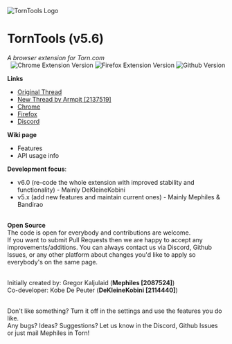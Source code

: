 ![TornTools Logo](https://github.com/Mephiles/torntools_extension/blob/master/torntools/images/icon128.png)
# TornTools (v5.6)  
*A browser extension for Torn.com*  
&nbsp;
![Chrome Extension Version](https://img.shields.io/chrome-web-store/v/hjpaapdjcgbmeikfnahipphknonhlhib?style=for-the-badge)
![Firefox Extension Version](https://img.shields.io/amo/v/%7B3754707b-1aa4-4c6f-96e7-5b1cdc1de5f9%7D?style=for-the-badge)
![Github Version](https://img.shields.io/github/v/tag/Mephiles/torntools_extension?style=for-the-badge)

**Links**  
  - [Original Thread](https://www.torn.com/forums.php#/p=threads&f=67&t=16054539&b=0&a=0&start=0&to=19000313)  
  - [New Thread by Armpit [2137519]](https://www.torn.com/forums.php#/p=threads&f=67&t=16170566&b=0&a=0)  
  - [Chrome](https://chrome.google.com/webstore/detail/torn-tools/hjpaapdjcgbmeikfnahipphknonhlhib)  
  - [Firefox](https://addons.mozilla.org/en-US/firefox/addon/torn-tools/)  
  - [Discord](https://discord.gg/ukyK6f6)  

**Wiki page**
- Features
- API usage info

**Development focus**:
  - v6.0 (re-code the whole extension with improved stability and functionality) - Mainly DeKleineKobini
  - v5.x (add new features and maintain current ones) - Mainly Mephiles & Bandirao  

&nbsp;  
**Open Source**  
The code is open for everybody and contributions are welcome.  
If you want to submit Pull Requests then we are happy to accept any improvements/additions. You can always contact us via Discord, Github Issues, or any other platform about changes you'd like to apply so everybody's on the same page.  

&nbsp;  
Initially created by: Gregor Kaljulaid (**Mephiles [2087524]**)  
Co-developer: Kobe De Peuter (**DeKleineKobini [2114440]**)

&nbsp;  
Don't like something? Turn it off in the settings and use the features you do like.  
Any bugs? Ideas? Suggestions? Let us know in the Discord, Github Issues or just mail Mephiles in Torn!
